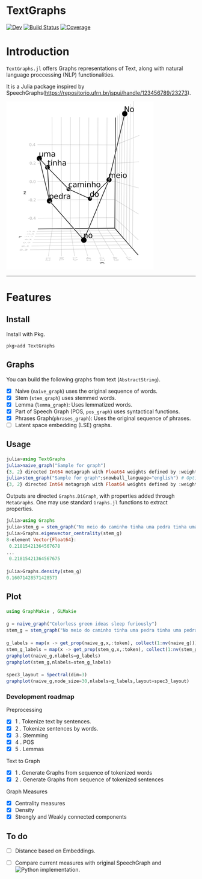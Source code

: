 # TextGraphs
<!---
[![Stable](https://img.shields.io/badge/docs-stable-blue.svg)](https://fargolo.github.io/TextGraphs.jl/stable)
-->  
[![Dev](https://img.shields.io/badge/docs-dev-blue.svg)](https://fargolo.github.io/TextGraphs.jl/dev)
[![Build Status](https://github.com/fargolo/TextGraphs.jl/actions/workflows/CI.yml/badge.svg?branch=main)](https://github.com/fargolo/TextGraphs.jl/actions/workflows/CI.yml?query=branch%3Amain)
[![Coverage](https://codecov.io/gh/fargolo/TextGraphs.jl/branch/main/graph/badge.svg)](https://codecov.io/gh/fargolo/TextGraphs.jl)


# Introduction
`TextGraphs.jl` offers Graphs representations of Text, along with natural language proccessing (NLP) functionalities.  

It is a Julia package inspired by SpeechGraphs(https://repositorio.ufrn.br/jspui/handle/123456789/23273). 


![No meio do caminho tinha uma pedra. Tinha uma pedra no meio do caminho.](dev/drummond.png)

---  

# Features  

## Install  

Install with Pkg.  
```julia
pkg>add TextGraphs
```

## Graphs  

You can build the following graphs from text (`AbstractString`).  

- [X] Naive (`naive_graph`) uses the original sequence of words.  
- [X] Stem (`stem_graph`) uses stemmed words.  
- [X] Lemma (`lemma_graph`): Uses lemmatized words.  
- [X] Part of Speech Graph (POS, `pos_graph`) uses syntactical functions.  
- [X] Phrases Graph(`phrases_graph`): Uses the original sequence of phrases.  
- [ ] Latent space embedding (LSE) graphs. 

## Usage

```julia
julia>using TextGraphs  
julia>naive_graph("Sample for graph")  
{3, 2} directed Int64 metagraph with Float64 weights defined by :weight (default weight 1.0)  
julia>stem_graph("Sample for graph";snowball_language="english") # Optional keyword argument  
{3, 2} directed Int64 metagraph with Float64 weights defined by :weight (default weight 1.0)  
```  

Outputs are directed `Graphs.DiGraph`, with properties added through `MetaGraphs`. One may use standard `Graphs.jl` functions to extract properties.  

```julia
julia>using Graphs
julia>stem_g = stem_graph("No meio do caminho tinha uma pedra tinha uma pedra no meio do caminho")
julia>Graphs.eigenvector_centrality(stem_g)
8-element Vector{Float64}:
 0.21815421364567678
...
 0.21815421364567675

julia>Graphs.density(stem_g)
0.16071428571428573
```


## Plot

```julia
using GraphMakie , GLMakie

g = naive_graph("Colorless green ideas sleep furiously")
stem_g = stem_graph("No meio do caminho tinha uma pedra tinha uma pedra no meio do caminho")

g_labels = map(x -> get_prop(naive_g,x,:token), collect(1:nv(naive_g)))
stem_g_labels = map(x -> get_prop(stem_g,x,:token), collect(1:nv(stem_g)))
graphplot(naive_g,nlabels=g_labels)
graphplot(stem_g,nlabels=stem_g_labels)

spec3_layout = Spectral(dim=3)
graphplot(naive_g,node_size=30,nlabels=g_labels,layout=spec3_layout)
```

### Development roadmap 

Preprocessing  
- [X] 1 . Tokenize text by sentences.  
- [X] 2 . Tokenize sentences by words.  
- [X] 3 . Stemming  
- [X] 4 . POS
- [X] 5 . Lemmas

Text to Graph  
- [X] 1 . Generate Graphs from sequence of tokenized words  
- [X] 2 . Generate Graphs from sequence of tokenized sentences  

Graph Measures  
- [X] Centrality measures  
- [X] Density  
- [X] Strongly and Weakly connected components  

## To do

- [ ] Distance based on Embeddings.  
- [ ] Compare current measures with original SpeechGraph and ![Python implementation](https://github.com/facuzeta/speechgraph/).  


